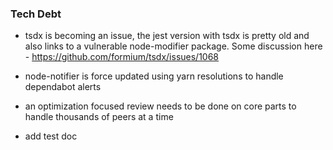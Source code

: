 ### Tech Debt

- tsdx is becoming an issue, the jest version with tsdx is pretty old and also
  links to a vulnerable node-modifier package. Some discussion here - https://github.com/formium/tsdx/issues/1068
- node-notifier is force updated using yarn resolutions to handle dependabot alerts

- an optimization focused review needs to be done on core parts to handle thousands
  of peers at a time

- add test doc
